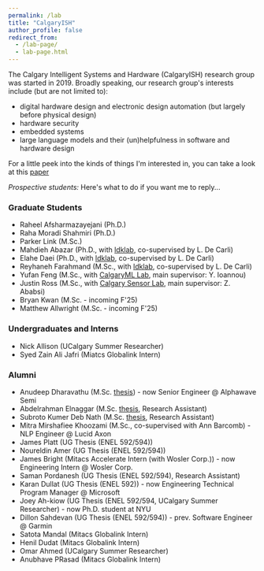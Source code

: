 ```yaml
---
permalink: /lab
title: "CalgaryISH"
author_profile: false
redirect_from: 
  - /lab-page/
  - lab-page.html
---
```


The Calgary Intelligent Systems and Hardware (CalgaryISH) research group was started in 2019. Broadly speaking, our research group's interests include (but are not limited to):
- digital hardware design and electronic design automation (but largely before physical design)
- hardware security
- embedded systems
- large language models and their (un)helpfulness in software and hardware design

For a little peek into the kinds of things I'm interested in, you can take a look at this [paper](https://arxiv.org/pdf/2409.05832)

*Prospective students:* Here's what to do if you want me to reply...

### Graduate Students
- Raheel Afsharmazayejani (Ph.D.)
- Raha Moradi Shahmiri (Ph.D.)
- Parker Link (M.Sc.)
- Mahdieh Abazar (Ph.D., with [ldklab](https://ldklab.github.io/), co-supervised by L. De Carli)
- Elahe Daei (Ph.D., with [ldklab](https://ldklab.github.io/), co-supervised by L. De Carli)
- Reyhaneh Farahmand (M.Sc., with [ldklab](https://ldklab.github.io/), co-supervised by L. De Carli)
- Yufan Feng (M.Sc., with [CalgaryML Lab](https://www.calgaryml.com/), main supervisor: Y. Ioannou)
- Justin Ross (M.Sc., with [Calgary Sensor Lab](https://sensorlab.ca/), main supervisor: Z. Ababsi)
- Bryan Kwan (M.Sc. - incoming F'25)
- Matthew Allwright (M.Sc. - incoming F'25)

### Undergraduates and Interns
- Nick Allison (UCalgary Summer Researcher)
- Syed Zain Ali Jafri (Miatcs Globalink Intern)

### Alumni
- Anudeep Dharavathu (M.Sc. [thesis](https://hdl.handle.net/1880/119757)) - now Senior Engineer @ Alphawave Semi
- Abdelrahman Elnaggar (M.Sc. [thesis](https://hdl.handle.net/1880/120458), Research Assistant)
- Subroto Kumer Deb Nath (M.Sc. [thesis](https://hdl.handle.net/1880/120619), Research Assistant)
- Mitra Mirshafiee Khoozami (M.Sc., co-supervised with Ann Barcomb) - NLP Engineer @ Lucid Axon
- James Platt (UG Thesis (ENEL 592/594))
- Noureldin Amer (UG Thesis (ENEL 592/594))
- James Bright (Mitacs Accelerate Intern (with Wosler Corp.)) - now Engineering Intern @ Wosler Corp.
- Saman Pordanesh (UG Thesis (ENEL 592/594), Research Assistant)
- Karan Dullat (UG Thesis (ENEL 592)) - now Engineering Technical Program Manager @ Microsoft 
- Joey Ah-kiow (UG Thesis (ENEL 592/594, UCalgary Summer Researcher) - now Ph.D. student at NYU
- Dillon Sahdevan (UG Thesis (ENEL 592/594)) - prev. Software Engineer @ Garmin
- Satota Mandal (Mitacs Globalink Intern)
- Henil Dudat (Mitacs Globalink Intern)
- Omar Ahmed (UCalgary Summer Researcher)
- Anubhave PRasad (Mitacs Globalink Intern)